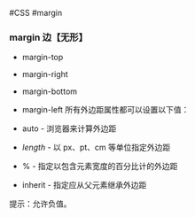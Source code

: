 #CSS #margin
### margin 边【无形】
- margin-top
- margin-right
- margin-bottom
- margin-left
所有外边距属性都可以设置以下值：

-   auto - 浏览器来计算外边距
-   _length_ - 以 px、pt、cm 等单位指定外边距
-   % - 指定以包含元素宽度的百分比计的外边距
-   inherit - 指定应从父元素继承外边距

提示：允许负值。